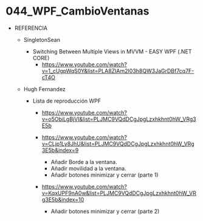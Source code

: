 # 044_WPF_CambioVentanas

- REFERENCIA
	- SingletonSean
		- Switching Between Multiple Views in MVVM - EASY WPF (.NET CORE)
			- https://www.youtube.com/watch?v=1_cUgpWqS0Y&list=PLA8ZIAm2I03h8QW3JaGrDBf7cq7F-cT4O
			
	- Hugh Fernandez
		- Lista de reproducción WPF
			- https://www.youtube.com/watch?v=o5ObiLgBjVI&list=PLJMC9VQdDCgJpgLzxhkhnt0hW_VRg3E5b
		
			- https://www.youtube.com/watch?v=CLjp1Ly8JhU&list=PLJMC9VQdDCgJpgLzxhkhnt0hW_VRg3E5b&index=9
				- Añadir Borde a la ventana.
				- Añadir movilidad a la ventana.
				- Añadir botones minimizar y cerrar (parte 1)
				
			- https://www.youtube.com/watch?v=KqxUPF9nA0w&list=PLJMC9VQdDCgJpgLzxhkhnt0hW_VRg3E5b&index=10
				- Añadir botones minimizar y cerrar (parte 2)
